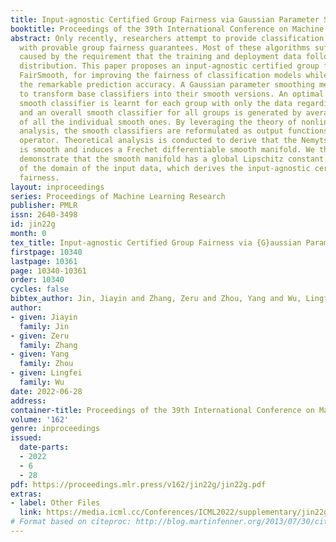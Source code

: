 ```yaml
---
title: Input-agnostic Certified Group Fairness via Gaussian Parameter Smoothing
booktitle: Proceedings of the 39th International Conference on Machine Learning
abstract: Only recently, researchers attempt to provide classification algorithms
  with provable group fairness guarantees. Most of these algorithms suffer from harassment
  caused by the requirement that the training and deployment data follow the same
  distribution. This paper proposes an input-agnostic certified group fairness algorithm,
  FairSmooth, for improving the fairness of classification models while maintaining
  the remarkable prediction accuracy. A Gaussian parameter smoothing method is developed
  to transform base classifiers into their smooth versions. An optimal individual
  smooth classifier is learnt for each group with only the data regarding the group
  and an overall smooth classifier for all groups is generated by averaging the parameters
  of all the individual smooth ones. By leveraging the theory of nonlinear functional
  analysis, the smooth classifiers are reformulated as output functions of a Nemytskii
  operator. Theoretical analysis is conducted to derive that the Nemytskii operator
  is smooth and induces a Frechet differentiable smooth manifold. We theoretically
  demonstrate that the smooth manifold has a global Lipschitz constant that is independent
  of the domain of the input data, which derives the input-agnostic certified group
  fairness.
layout: inproceedings
series: Proceedings of Machine Learning Research
publisher: PMLR
issn: 2640-3498
id: jin22g
month: 0
tex_title: Input-agnostic Certified Group Fairness via {G}aussian Parameter Smoothing
firstpage: 10340
lastpage: 10361
page: 10340-10361
order: 10340
cycles: false
bibtex_author: Jin, Jiayin and Zhang, Zeru and Zhou, Yang and Wu, Lingfei
author:
- given: Jiayin
  family: Jin
- given: Zeru
  family: Zhang
- given: Yang
  family: Zhou
- given: Lingfei
  family: Wu
date: 2022-06-28
address:
container-title: Proceedings of the 39th International Conference on Machine Learning
volume: '162'
genre: inproceedings
issued:
  date-parts:
  - 2022
  - 6
  - 28
pdf: https://proceedings.mlr.press/v162/jin22g/jin22g.pdf
extras:
- label: Other Files
  link: https://media.icml.cc/Conferences/ICML2022/supplementary/jin22g-supp.zip
# Format based on citeproc: http://blog.martinfenner.org/2013/07/30/citeproc-yaml-for-bibliographies/
---
```

